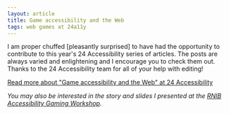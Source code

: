 ```yaml
---
layout: article
title: Game accessibility and the Web
tags: web games at 24a11y
---
```


I am proper chuffed [pleasantly surprised] to have had the opportunity to contribute to this year's 24 Accessibility series of articles. The posts are always varied and enlightening and I encourage you to check them out. Thanks to the 24 Accessibility team for all of your help with editing!

[Read more about "Game accessibility and the Web" at 24 Accessibility](https://www.24a11y.com/2019/game-accessibility-and-the-web/)

*You may also be interested in the story and slides I presented at the [RNIB Accessibility Gaming Workshop](/articles/rnib-accessibility-gaming-workshop).*
